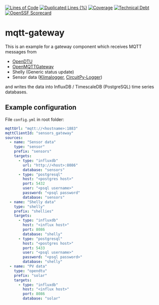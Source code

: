 [![Lines of Code](https://sonar.tryb.de/api/project_badges/measure?project=mqtt-gateway&metric=ncloc&token=sqb_dc05ae645d8c0daa80bfaf9959513149ce8572fe)](https://sonar.tryb.de/dashboard?id=mqtt-gateway)
[![Duplicated Lines (%)](https://sonar.tryb.de/api/project_badges/measure?project=mqtt-gateway&metric=duplicated_lines_density&token=sqb_dc05ae645d8c0daa80bfaf9959513149ce8572fe)](https://sonar.tryb.de/dashboard?id=mqtt-gateway)
[![Coverage](https://sonar.tryb.de/api/project_badges/measure?project=mqtt-gateway&metric=coverage&token=sqb_dc05ae645d8c0daa80bfaf9959513149ce8572fe)](https://sonar.tryb.de/dashboard?id=mqtt-gateway)
[![Technical Debt](https://sonar.tryb.de/api/project_badges/measure?project=mqtt-gateway&metric=sqale_index&token=sqb_dc05ae645d8c0daa80bfaf9959513149ce8572fe)](https://sonar.tryb.de/dashboard?id=mqtt-gateway)
[![OpenSSF Scorecard](https://api.scorecard.dev/projects/github.com/wuan/mqtt-gateway/badge)](https://scorecard.dev/viewer/?uri=github.com/wuan/mqtt-gateway)

# mqtt-gateway

This is an example for a gateway component which receives MQTT messages from 
* [OpenDTU](https://github.com/tbnobody/OpenDTU)
* [OpenMQTTGateway](https://github.com/1technophile/OpenMQTTGateway)
* Shelly (Generic status update)
* Sensor data ([Klimalogger](https://github.com/wuan/klimalogger), [CircuitPy-Logger](https://github.com/wuan/circuitpy-logger))

and writes the data into InfluxDB / TimescaleDB (PostgreSQL) time series databases.

## Example configuration

File `config.yml` in root folder:

```yaml
mqttUrl: "mqtt://<hostname>:1883"
mqttClientId: "sensors_gateway"
sources:
  - name: "Sensor data"
    type: "sensor"
    prefix: "sensors"
    targets:
      - type: "influxdb"
        url: "http://<host>:8086"
        database: "sensors"
      - type: "postgresql"
        host: "<postgres host>"
        port: 5432
        user: "<psql username>"
        password: "<psql password"
        database: "sensors"
  - name: "Shelly data"
    type: "shelly"
    prefix: "shellies"
    targets:
      - type: "influxdb"
        host: "<influx host>"
        port: 8086
        database: "shelly"
      - type: "postgresql"
        host: "<postgres host>"
        port: 5433
        user: "<psql username>"
        password: "<psql password>"
        database: "shelly"
  - name: "PV data"
    type: "opendtu"
    prefix: "solar"
    targets:
      - type: "influxdb"
        host: "<influx host>"
        port: 8086
        database: "solar"

```
